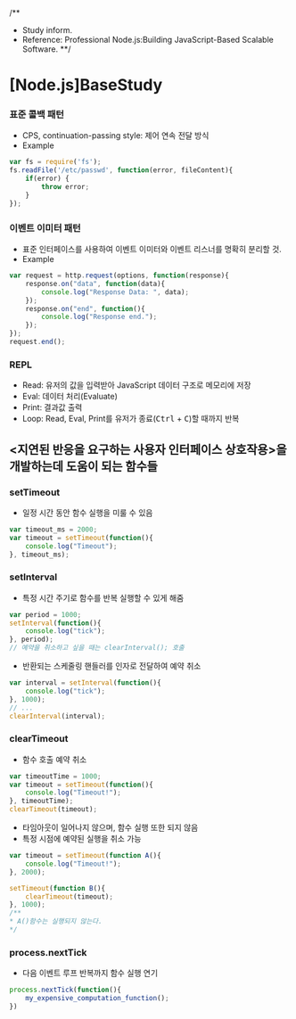 /**
* Study inform.
* Reference: Professional Node.js:Building JavaScript-Based Scalable Software.
**/

# [Node.js]BaseStudy

### 표준 콜백 패턴
- CPS, continuation-passing style: 제어 연속 전달 방식
- Example
~~~javascript
var fs = require('fs');
fs.readFile('/etc/passwd', function(error, fileContent){
    if(error) {
        throw error;
    }
});
~~~

### 이벤트 이미터 패턴
- 표준 인터페이스를 사용하여 이벤트 이미터와 이벤트 리스너를 명확히 분리할 것.
- Example
~~~javascript
var request = http.request(options, function(response){
    response.on("data", function(data){
        console.log("Response Data: ", data);
    });
    response.on("end", function(){
        console.log("Response end.");
    });
});
request.end();
~~~

### REPL
- Read: 유저의 값을 입력받아 JavaScript 데이터 구조로 메모리에 저장
- Eval: 데이터 처리(Evaluate)
- Print: 결과값 출력
- Loop: Read, Eval, Print를 유저가 종료(<kbd>Ctrl</kbd> + <kbd>C</kbd>)할 때까지 반복

## <지연된 반응을 요구하는 사용자 인터페이스 상호작용>을 개발하는데 도움이 되는 함수들
### setTimeout
- 일정 시간 동안 함수 실행을 미룰 수 있음
~~~javascript
var timeout_ms = 2000;
var timeout = setTimeout(function(){
    console.log("Timeout");
}, timeout_ms);
~~~

### setInterval
- 특정 시간 주기로 함수를 반복 실행할 수 있게 해줌
~~~javascript
var period = 1000;
setInterval(function(){
    console.log("tick");
}, period);
// 예약을 취소하고 싶을 때는 clearInterval(); 호출
~~~
- 반환되는 스케줄링 핸들러를 인자로 전달하여 예약 취소
~~~javascript
var interval = setInterval(function(){
    console.log("tick");
}, 1000);
// ...
clearInterval(interval);
~~~

### clearTimeout
- 함수 호출 예약 취소
~~~javascript
var timeoutTime = 1000;
var timeout = setTimeout(function(){
    console.log("Timeout!");
}, timeoutTime);
clearTimeout(timeout);
~~~
- 타임아웃이 일어나지 않으며, 함수 실행 또한 되지 않음
- 특정 시점에 예약된 실행을 취소 가능
~~~javascript
var timeout = setTimeout(function A(){
    console.log("Timeout!");
}, 2000);

setTimeout(function B(){
    clearTimeout(timeout);
}, 1000);
/**
* A()함수는 실행되지 않는다.
*/
~~~

### process.nextTick
- 다음 이벤트 루프 반복까지 함수 실행 연기
~~~javascript
process.nextTick(function(){
    my_expensive_computation_function();
})
~~~